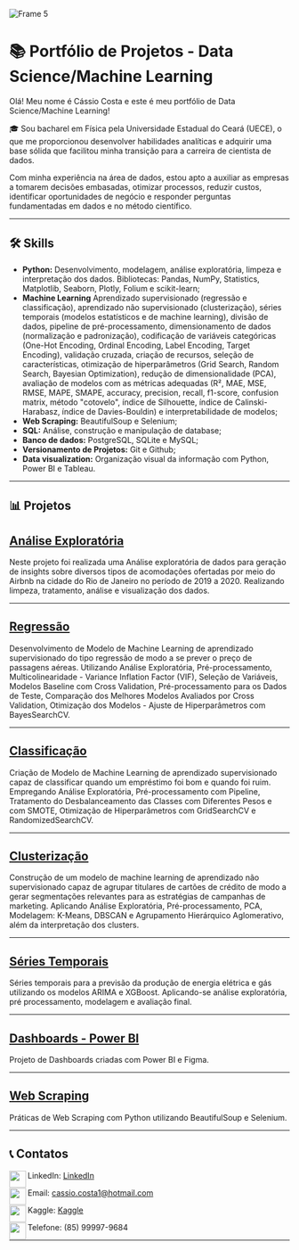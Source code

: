 
![Frame 5](https://github.com/Cassiophysics/Cassiophysics/assets/108491443/23bdf519-2149-4e18-9b3d-5eb33406076f)



# 📚 Portfólio de Projetos - Data Science/Machine Learning

Olá! Meu nome é Cássio Costa e este é meu portfólio de Data Science/Machine Learning!

🎓 Sou bacharel em Física pela Universidade Estadual do Ceará (UECE), o que me proporcionou desenvolver habilidades analíticas e adquirir uma base sólida que facilitou minha transição para a carreira de cientista de dados.

Com minha experiência na área de dados, estou apto a auxiliar as empresas a tomarem decisões embasadas, otimizar processos, reduzir custos, identificar oportunidades de negócio e responder perguntas fundamentadas em dados e no método científico.

_____

## 🛠 Skills
 - **Python:** Desenvolvimento, modelagem, análise exploratória, limpeza e interpretação dos dados. Bibliotecas: Pandas, NumPy, Statistics, Matplotlib, Seaborn, Plotly, Folium e scikit-learn;
 - **Machine Learning** Aprendizado supervisionado (regressão e classificação), aprendizado não supervisionado (clusterização), séries temporais
(modelos estatísticos e de machine learning), divisão de dados, pipeline de
pré-processamento, dimensionamento de dados (normalização e
padronização), codificação de variáveis categóricas (One-Hot Encoding,
Ordinal Encoding, Label Encoding, Target Encoding), validação cruzada,
criação de recursos, seleção de características, otimização de
hiperparâmetros (Grid Search, Random Search, Bayesian Optimization),
redução de dimensionalidade (PCA), avaliação de modelos com as métricas
adequadas (R², MAE, MSE, RMSE, MAPE, SMAPE, accuracy, precision,
recall, f1-score, confusion matrix, método "cotovelo", índice de Silhouette,
índice de Calinski-Harabasz, índice de Davies-Bouldin) e interpretabilidade de
modelos;
- **Web Scraping:** BeautifulSoup e Selenium;
- **SQL:** Análise, construção e manipulação de database;
- **Banco de dados:** PostgreSQL, SQLite e MySQL;
- **Versionamento de Projetos:** Git e Github;
- **Data visualization:** Organização visual da informação com Python, Power BI e Tableau.
  
 _____
  
  ## 📊 Projetos
  
  ## [Análise Exploratória](https://github.com/Cassiophysics/Analise-Exploratoria-Airbnb-RJ)
  
  Neste projeto foi realizada uma Análise exploratória de dados para geração de insights sobre diversos tipos de acomodações ofertadas por meio do Airbnb na cidade do Rio de Janeiro no período de 2019 a 2020. Realizando limpeza, tratamento, análise e visualização dos dados.
  
  _____
  
  ## [Regressão](https://github.com/Cassiophysics/ML_regressao_predicao)
  
  Desenvolvimento de Modelo de Machine Learning de aprendizado supervisionado do tipo regressão de modo a se prever o preço de passagens aéreas. Utilizando Análise Exploratória, Pré-processamento, Multicolinearidade - Variance Inflation Factor (VIF), Seleção de Variáveis, Modelos Baseline com Cross Validation, Pré-processamento para os Dados de Teste, Comparação dos Melhores Modelos Avaliados por Cross Validation, Otimização dos Modelos - Ajuste de Hiperparâmetros com BayesSearchCV.
  
  _____
  
## [Classificação](https://github.com/Cassiophysics/ML_classificacao_credito_risco)
  
  Criação de Modelo de Machine Learning de aprendizado supervisionado capaz de classificar quando um empréstimo foi bom e quando foi ruim. Empregando Análise Exploratória, Pré-processamento com Pipeline, Tratamento do Desbalanceamento das Classes com Diferentes Pesos e com SMOTE, Otimização de Hiperparâmetros com GridSearchCV e RandomizedSearchCV.
 
____

## [Clusterização](https://github.com/Cassiophysics/ML_clustering_credit_card)

Construção de um modelo de machine learning de aprendizado não supervisionado capaz  de agrupar titulares de cartões de crédito de modo a gerar segmentações relevantes para as estratégias de campanhas de marketing. Aplicando Análise Exploratória, Pré-processamento, PCA, Modelagem: K-Means, DBSCAN e Agrupamento Hierárquico Aglomerativo, além da interpretação dos clusters.

____

## [Séries Temporais](https://github.com/Cassiophysics/Previsao_Serie_Temporal)

Séries temporais para a previsão da produção de energia elétrica e gás utilizando os modelos ARIMA e XGBoost. Aplicando-se análise exploratória, pré processamento, modelagem e avaliação final.

____

## [Dashboards - Power BI](https://github.com/Cassiophysics/Dashboards_PowerBI/tree/main)

Projeto de Dashboards criadas com Power BI e Figma.
  
  _____
  
## [Web Scraping](https://github.com/Cassiophysics/webscraping_beautifulsoup_selenium)
  
  Práticas de Web Scraping com Python utilizando BeautifulSoup e Selenium.
  
  _____
  
  ## 📞 Contatos
 

<img src="https://user-images.githubusercontent.com/108491443/214460598-146f3e63-7850-4c51-8112-e1817b75c4d0.png" width="30" height="30" align="left">LinkedIn: [LinkedIn](https://www.linkedin.com/in/c%C3%A1ssio-costa-08598a20b/) 
 
<img src="https://user-images.githubusercontent.com/108491443/214460746-41728013-0a52-445a-a91a-5ec83749c1bf.png" width="30" height="30" align="left">Email: cassio.costa1@hotmail.com
 
<img src="https://user-images.githubusercontent.com/108491443/214463474-6d4551fb-1691-472d-acd9-fe699c8de4de.png" width="30" height="30" align="left">Kaggle: [Kaggle](https://www.kaggle.com/datacassio)
 
<img src="https://user-images.githubusercontent.com/108491443/214461467-38a95929-d4c6-4074-bf71-86727f0d8c13.png" width="30" height="30" align="left">Telefone: (85) 99997-9684

___
 

